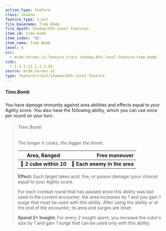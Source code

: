 ```yaml
---
action_type: feature
class: shadow
feature_type: trait
file_basename: Time Bomb
file_dpath: Shadow/8th-Level Features
item_id: time-bomb
item_index: '02'
item_name: Time Bomb
level: 8
scc:
  - mcdm.heroes.v1:feature.trait.shadow.8th-level-feature:time-bomb
scdc:
  - 1.1.1:11.1.2.2:02
source: mcdm.heroes.v1
type: feature/trait/shadow/8th-level-feature
---
```


##### Time Bomb

You have damage immunity against area abilities and effects equal to your Agility score. You also have the following ability, which you can use once per round on your turn.

<!-- -->
> ###### Time Bomb
>
> *The longer it cooks, the bigger the boom.*
>
> | **Area, Ranged**        |             **Free maneuver** |
> | ----------------------- | ----------------------------: |
> | **📏 2 cube within 10** | **🎯 Each enemy in the area** |
>
> **Effect:** Each target takes acid, fire, or poison damage (your choice) equal to your Agility score.
>
> For each combat round that has passed since this ability was last used in the current encounter, the area increases by 1 and you gain 1 surge that must be used with this ability. After using the ability or at the end of the encounter, its area and surges are reset.
>
> **Spend 2+ Insight:** For every 2 insight spent, you increase the cube's size by 1 and gain 1 surge that can be used only with this ability.
